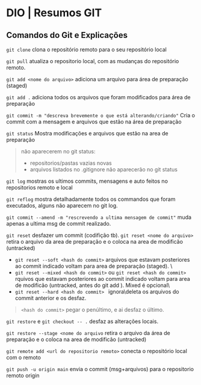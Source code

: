# DIO | Resumos GIT
## Comandos do Git e Explicações 
 

```git clone``` clona o repositório remoto para o seu repositório local


```git pull``` atualiza o repositorio local, com as mudanças do repositório remoto.

```git add <nome do arquivo>``` adiciona um arquivo para área de preparação (staged) 

```git add .``` adiciona todos os arquivos que foram modificados para área de preparação


```git commit -m "descreva brevemente o que está alterando/criando"``` Cria o commit com a mensagem e arquivos que estão na área de preparação 

```git status``` Mostra modificações e arquivos que estão na area de preparação

> não aparecerem no git status: 
> - repositorios/pastas vazias novas 
> - arquivos listados no .gitignore não aparecerão no git status

```git log``` mostras os ultimos commits, mensagens e auto feitos no repositorios remoto e local

```git reflog``` mostra detalhadamente todos os commandos que foram executados, alguns não aparecem no git log. 


```git commit --amend -m "rescrevendo a ultima mensagem de commit"``` muda apenas a ultima msg de commit realizado. 

```git reset``` desfazer um commit (codifição tb). 
```git reset <nome do arquivo>``` retira o arquivo da area de preparação e o coloca na area de modificão (untracked)


- ```git reset --soft <hash do commit>``` arquivos que estavam posteriores ao commit indicado voltam para area de preparação (staged). \
- ```git reset --mixed <hash do commit>``` ou ```git reset <hash do commit>```  rquivos que estavam posteriores ao commit indicado voltam para area de modificão (untracked, antes do git add ). Mixed é opcional\
- ```git reset --hard <hash do commit> ``` ignora\deleta os arquivos do commit anterior e os desfaz.


> ```<hash do commit>``` pegar o penúltimo, e ai desfaz o último.


```git restore``` e ```git checkout -- .``` desfaz as alterações locais.

```git restore --stage <nome do arquivo``` retira o arquivo da área de preparação e o coloca na area de modificão (untracked)

```git remote add <url do repositorio remoto>``` conecta o repositório local com o remoto


```git push -u origin main``` envia o commit (msg+arquivos) para o repositorio remoto origin
